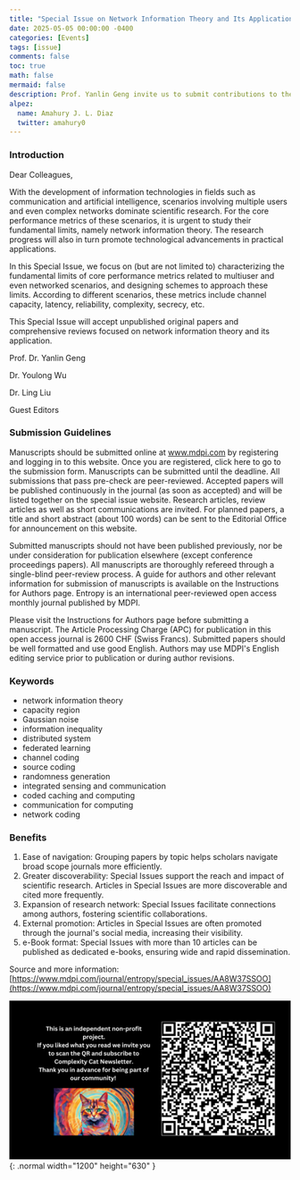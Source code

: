 ```yaml
---
title: "Special Issue on Network Information Theory and Its Applications"
date: 2025-05-05 00:00:00 -0400
categories: [Events]
tags: [issue]
comments: false
toc: true
math: false
mermaid: false
description: Prof. Yanlin Geng invite us to submit contributions to their organized special issue about network information theory. Deadline for manuscript submissions is 31 October 2025.
alpez:
  name: Amahury J. L. Diaz
  twitter: amahury0
---
```

### Introduction
Dear Colleagues,

With the development of information technologies in fields such as communication and artificial intelligence, scenarios involving multiple users and even complex networks dominate scientific research. For the core performance metrics of these scenarios, it is urgent to study their fundamental limits, namely network information theory. The research progress will also in turn promote technological advancements in practical applications.

In this Special Issue, we focus on (but are not limited to) characterizing the fundamental limits of core performance metrics related to multiuser and even networked scenarios, and designing schemes to approach these limits. According to different scenarios, these metrics include channel capacity, latency, reliability, complexity, secrecy, etc.

This Special Issue will accept unpublished original papers and comprehensive reviews focused on network information theory and its application.

Prof. Dr. Yanlin Geng

Dr. Youlong Wu

Dr. Ling Liu

Guest Editors

### Submission Guidelines
Manuscripts should be submitted online at www.mdpi.com by registering and logging in to this website. Once you are registered, click here to go to the submission form. Manuscripts can be submitted until the deadline. All submissions that pass pre-check are peer-reviewed. Accepted papers will be published continuously in the journal (as soon as accepted) and will be listed together on the special issue website. Research articles, review articles as well as short communications are invited. For planned papers, a title and short abstract (about 100 words) can be sent to the Editorial Office for announcement on this website.

Submitted manuscripts should not have been published previously, nor be under consideration for publication elsewhere (except conference proceedings papers). All manuscripts are thoroughly refereed through a single-blind peer-review process. A guide for authors and other relevant information for submission of manuscripts is available on the Instructions for Authors page. Entropy is an international peer-reviewed open access monthly journal published by MDPI.

Please visit the Instructions for Authors page before submitting a manuscript. The Article Processing Charge (APC) for publication in this open access journal is 2600 CHF (Swiss Francs). Submitted papers should be well formatted and use good English. Authors may use MDPI's English editing service prior to publication or during author revisions.

### Keywords
- network information theory
- capacity region
- Gaussian noise
- information inequality
- distributed system
- federated learning
- channel coding
- source coding
- randomness generation
- integrated sensing and communication
- coded caching and computing
- communication for computing
- network coding

### Benefits
1. Ease of navigation: Grouping papers by topic helps scholars navigate broad scope journals more efficiently.
2. Greater discoverability: Special Issues support the reach and impact of scientific research. Articles in Special Issues are more discoverable and cited more frequently.
3. Expansion of research network: Special Issues facilitate connections among authors, fostering scientific collaborations.
4. External promotion: Articles in Special Issues are often promoted through the journal's social media, increasing their visibility.
5. e-Book format: Special Issues with more than 10 articles can be published as dedicated e-books, ensuring wide and rapid dissemination.

Source and more information: [https://www.mdpi.com/journal/entropy/special_issues/AA8W37SSOO](https://www.mdpi.com/journal/entropy/special_issues/AA8W37SSOO)

![Desktop View](/assets/img/fix/complexity-cat-newsletter.png){: .normal width="1200" height="630" }
